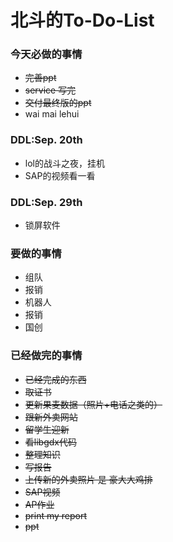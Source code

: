 北斗的To-Do-List
==================

### 今天必做的事情

- ~~完善ppt~~
- ~~service 写完~~
- ~~交付最终版的ppt~~
- wai mai  lehui

### DDL:Sep. 20th

- lol的战斗之夜，挂机
- SAP的视频看一看

### DDL:Sep. 29th

- 锁屏软件


### 要做的事情

- 组队
- 报销
- 机器人
- 报销
- 国创
    

### 已经做完的事情

- ~~已经完成的东西~~
- ~~取证书~~
- ~~更新果麦数据（照片+电话之类的）~~
- ~~跟新外卖网站~~
- ~~留学生迎新~~
- ~~看libgdx代码~~
- ~~整理知识~~
- ~~写报告~~
- ~~上传新的外卖照片 是 豪大大鸡排~~
- ~~SAP视频~~
- ~~AP作业~~
- ~~print my report~~
- ~~ppt~~
